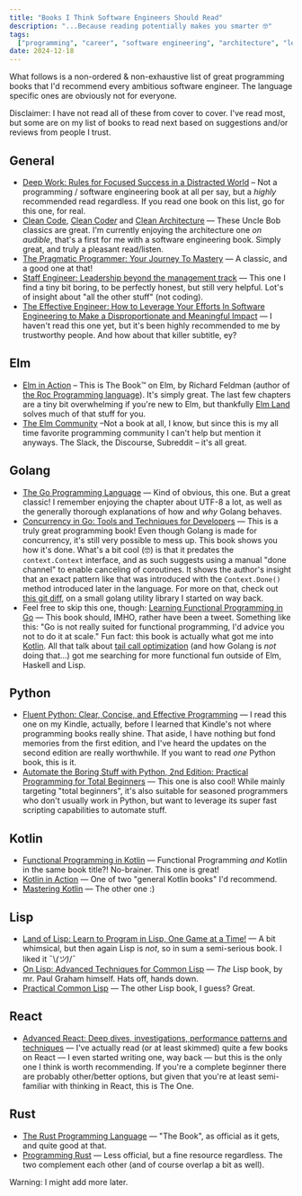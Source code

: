 ```yaml
---
title: "Books I Think Software Engineers Should Read"
description: "...Because reading potentially makes you smarter 🤓"
tags:
  ["programming", "career", "software engineering", "architecture", "learning"]
date: 2024-12-18
---
```


What follows is a non-ordered & non-exhaustive list of great programming books that I'd recommend every ambitious software engineer. The language specific ones are obviously not for everyone.

Disclaimer: I have not read all of these from cover to cover. I've read most, but some are on my list of books to read next based on suggestions and/or reviews from people I trust.

## General

- [Deep Work: Rules for Focused Success in a Distracted World](https://amzn.to/4gAOaHa) – Not a programming / software engineering book at all per say, but a _highly_ recommended read regardless. If you read one book on this list, go for this one, for real.
- [Clean Code](https://amzn.to/3VIleoE), [Clean Code*r*](https://amzn.to/3ZZu3Ny) and [Clean Architecture](https://amzn.to/4iAc8o1) — These Uncle Bob classics are great. I'm currently enjoying the architecture one _on audible_, that's a first for me with a software engineering book. Simply great, and truly a pleasant read/listen.
- [The Pragmatic Programmer: Your Journey To Mastery](https://amzn.to/4gjf4Ud) — A classic, and a good one at that!
- [Staff Engineer: Leadership beyond the management track](https://amzn.to/41GYOrQ) — This one I find a tiny bit boring, to be perfectly honest, but still very helpful. Lot's of insight about "all the other stuff" (not coding).
- [The Effective Engineer: How to Leverage Your Efforts In Software Engineering to Make a Disproportionate and Meaningful Impact](https://amzn.to/4gjc9ex) — I haven't read this one yet, but it's been highly recommended to me by trustworthy people. And how about that killer subtitle, ey?

## Elm

- [Elm in Action](https://amzn.to/4kBLTxA) – This is The Book™ on Elm, by Richard Feldman (author of [the Roc Programming language](https://www.roc-lang.org)). It's simply great. The last few chapters are a tiny bit overwhelming if you're new to Elm, but thankfully [Elm Land](https://elm.land) solves much of that stuff for you.
- [The Elm Community](https://elm-lang.org/community) –Not a book at all, I know, but since this is my all time favorite programming community I can't help but mention it anyways. The Slack, the Discourse, Subreddit – it's all great.

## Golang

- [The Go Programming Language](https://amzn.to/4fruZyJ) —
  Kind of obvious, this one. But a great classic! I remember enjoying the chapter about UTF-8 a lot, as well as the generally thorough explanations of how and _why_ Golang behaves.
- [Concurrency in Go: Tools and Techniques for Developers](https://amzn.to/3Bpf4TL) — This is a truly great programming book! Even though Golang is made for concurrency, it's still very possible to mess up. This book shows you how it's done. What's a bit cool (🤓) is that it predates the `context.Context` interface, and as such suggests using a manual "done channel" to enable canceling of coroutines. It shows the author's insight that an exact pattern like that was introduced with the `Context.Done()` method introduced later in the language. For more on that, check out [this git diff](https://github.com/cekrem/goutils/commit/0a511038efd9186cf204d503f7ff37c83b5c5838), on a small golang utility library I started on way back.
- Feel free to skip this one, though: [Learning Functional Programming in Go](https://amzn.to/3P1uq3R) — This book should, IMHO, rather have been a tweet. Something like this: "Go is not really suited for functional programming, I'd advice you not to do it at scale." Fun fact: this book is actually what got me into [Kotlin](#kotlin). All that talk about [tail call optimization](https://stackoverflow.com/questions/310974/what-is-tail-call-optimization) (and how Golang is _not_ doing that...) got me searching for more functional fun outside of Elm, Haskell and Lisp.

## Python

- [Fluent Python: Clear, Concise, and Effective Programming](https://amzn.to/3Dyiyni) — I read this one on my Kindle, actually, before I learned that Kindle's not where programming books really shine. That aside, I have nothing but fond memories from the first edition, and I've heard the updates on the second edition are really worthwhile. If you want to read _one_ Python book, this is it.
- [Automate the Boring Stuff with Python, 2nd Edition: Practical Programming for Total Beginners](https://amzn.to/4gx5tt2) — This one is also cool! While mainly targeting "total beginners", it's also suitable for seasoned programmers who don't usually work in Python, but want to leverage its super fast scripting capabilities to automate stuff.

## Kotlin

- [Functional Programming in Kotlin](https://amzn.to/4gjT1wU) — Functional Programming _and_ Kotlin in the same book title?! No-brainer. This one is great!
- [Kotlin in Action](https://amzn.to/402VYev) — One of two "general Kotlin books" I'd recommend.
- [Mastering Kotlin](https://amzn.to/3ZYEdxN) — The other one :)

## Lisp

- [Land of Lisp: Learn to Program in Lisp, One Game at a Time!](https://amzn.to/4izuO7c) — A bit whimsical, but then again Lisp is _not_, so in sum a semi-serious book. I liked it ¯\\_(ツ)_/¯
- [On Lisp: Advanced Techniques for Common Lisp](https://amzn.to/4gf8sq2) — _The_ Lisp book, by mr. Paul Graham himself. Hats off, hands down.
- [Practical Common Lisp](https://amzn.to/3ZVWUSW) — The other Lisp book, I guess? Great.

## React

- [Advanced React: Deep dives, investigations, performance patterns and techniques](https://amzn.to/4iFXVWq) — I've actually read (or at least skimmed) quite a few books on React — I even started writing one, way back — but this is the only one I think is worth recommending. If you're a complete beginner there are probably other/better options, but given that you're at least semi-familiar with thinking in React, this is The One.

## Rust

- [The Rust Programming Language](https://amzn.to/4gFp7D3) — "The Book", as official as it gets, and quite good at that.
- [Programming Rust](https://amzn.to/400rtXM) — Less official, but a fine resource regardless. The two complement each other (and of course overlap a bit as well).

Warning: I might add more later.
